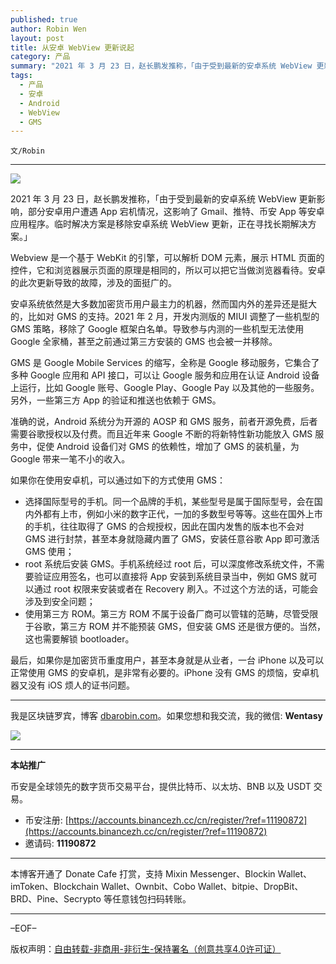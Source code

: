 ```yaml
---
published: true
author: Robin Wen
layout: post
title: 从安卓 WebView 更新说起
category: 产品
summary: "2021 年 3 月 23 日，赵长鹏发推称，「由于受到最新的安卓系统 WebView 更新影响，部分安卓用户遭遇 App 宕机情况，这影响了 Gmail、推特、币安 App 等安卓应用程序。临时解决方案是移除安卓系统 WebView 更新，正在寻找长期解决方案。」最后，如果你是加密货币重度用户，甚至本身就是从业者，一台 iPhone 以及可以正常使用 GMS 的安卓机，是非常有必要的。iPhone 没有 GMS 的烦恼，安卓机器又没有 iOS 烦人的证书问题。"
tags:
  - 产品
  - 安卓
  - Android
  - WebView
  - GMS
---
```


`文/Robin`

***

![](https://cdn.dbarobin.com/0qelfb8.png)

2021 年 3 月 23 日，赵长鹏发推称，「由于受到最新的安卓系统 WebView 更新影响，部分安卓用户遭遇 App 宕机情况，这影响了 Gmail、推特、币安 App 等安卓应用程序。临时解决方案是移除安卓系统 WebView 更新，正在寻找长期解决方案。」

Webview 是一个基于 WebKit 的引擎，可以解析 DOM 元素，展示 HTML 页面的控件，它和浏览器展示页面的原理是相同的，所以可以把它当做浏览器看待。安卓的此次更新导致的故障，涉及的面挺广的。

安卓系统依然是大多数加密货币用户最主力的机器，然而国内外的差异还是挺大的，比如对 GMS 的支持。2021 年 2 月，开发内测版的 MIUI 调整了一些机型的 GMS 策略，移除了 Google 框架白名单。导致参与内测的一些机型无法使用 Google 全家桶，甚至之前通过第三方安装的 GMS 也会被一并移除。

GMS 是 Google Mobile Services 的缩写，全称是 Google 移动服务，它集合了多种 Google 应用和 API 接口，可以让 Google 服务和应用在认证 Android 设备上运行，比如 Google 账号、Google Play、Google Pay 以及其他的一些服务。另外，一些第三方 App 的验证和推送也依赖于 GMS。

准确的说，Android 系统分为开源的 AOSP 和 GMS 服务，前者开源免费，后者需要谷歌授权以及付费。而且近年来 Google 不断的将新特性新功能放入 GMS 服务中，促使 Android 设备们对 GMS 的依赖性，增加了 GMS 的装机量，为 Google 带来一笔不小的收入。

如果你在使用安卓机，可以通过如下的方式使用 GMS：

* 选择国际型号的手机。同一个品牌的手机，某些型号是属于国际型号，会在国内外都有上市，例如小米的数字正代，一加的多数型号等等。这些在国外上市的手机，往往取得了 GMS 的合规授权，因此在国内发售的版本也不会对 GMS 进行封禁，甚至本身就隐藏内置了 GMS，安装任意谷歌 App 即可激活 GMS 使用；
* root 系统后安装 GMS。手机系统经过 root 后，可以深度修改系统文件，不需要验证应用签名，也可以直接将 App 安装到系统目录当中，例如 GMS 就可以通过 root 权限来安装或者在 Recovery 刷入。不过这个方法的话，可能会涉及到安全问题；
* 使用第三方 ROM。第三方 ROM 不属于设备厂商可以管辖的范畴，尽管受限于谷歌，第三方 ROM 并不能预装 GMS，但安装 GMS 还是很方便的。当然，这也需要解锁 bootloader。

最后，如果你是加密货币重度用户，甚至本身就是从业者，一台 iPhone 以及可以正常使用 GMS 的安卓机，是非常有必要的。iPhone 没有 GMS 的烦恼，安卓机器又没有 iOS 烦人的证书问题。

***

我是区块链罗宾，博客 [dbarobin.com](https://dbarobin.com/)。如果您想和我交流，我的微信: **Wentasy**

![](https://cdn.dbarobin.com/v4yywe2.png)

***

**本站推广**

币安是全球领先的数字货币交易平台，提供比特币、以太坊、BNB 以及 USDT 交易。

* 币安注册: [https://accounts.binancezh.cc/cn/register/?ref=11190872](https://accounts.binancezh.cc/cn/register/?ref=11190872)
* 邀请码: **11190872**

***

本博客开通了 Donate Cafe 打赏，支持 Mixin Messenger、Blockin Wallet、imToken、Blockchain Wallet、Ownbit、Cobo Wallet、bitpie、DropBit、BRD、Pine、Secrypto 等任意钱包扫码转账。

<center>
    <div class="--donate-button"
         data-button-id="f8b9df0d-af9a-460d-8258-d3f435445075"
    ></div>
</center>

***

–EOF–

版权声明：[自由转载-非商用-非衍生-保持署名（创意共享4.0许可证）](http://creativecommons.org/licenses/by-nc-nd/4.0/deed.zh)